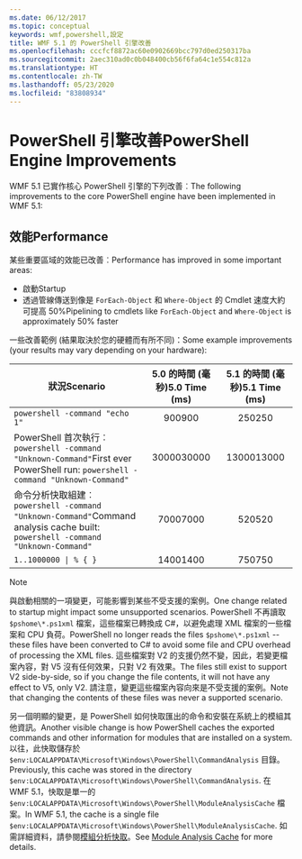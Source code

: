 ```yaml
---
ms.date: 06/12/2017
ms.topic: conceptual
keywords: wmf,powershell,設定
title: WMF 5.1 的 PowerShell 引擎改善
ms.openlocfilehash: cccfcf8872ac60e0902669bcc797d0ed250317ba
ms.sourcegitcommit: 2aec310ad0c0b048400cb56f6fa64c1e554c812a
ms.translationtype: HT
ms.contentlocale: zh-TW
ms.lasthandoff: 05/23/2020
ms.locfileid: "83808934"
---
```

# <a name="powershell-engine-improvements"></a><span data-ttu-id="c5481-103">PowerShell 引擎改善</span><span class="sxs-lookup"><span data-stu-id="c5481-103">PowerShell Engine Improvements</span></span>

<span data-ttu-id="c5481-104">WMF 5.1 已實作核心 PowerShell 引擎的下列改善︰</span><span class="sxs-lookup"><span data-stu-id="c5481-104">The following improvements to the core PowerShell engine have been implemented in WMF 5.1:</span></span>

## <a name="performance"></a><span data-ttu-id="c5481-105">效能</span><span class="sxs-lookup"><span data-stu-id="c5481-105">Performance</span></span>

<span data-ttu-id="c5481-106">某些重要區域的效能已改善︰</span><span class="sxs-lookup"><span data-stu-id="c5481-106">Performance has improved in some important areas:</span></span>

- <span data-ttu-id="c5481-107">啟動</span><span class="sxs-lookup"><span data-stu-id="c5481-107">Startup</span></span>
- <span data-ttu-id="c5481-108">透過管線傳送到像是 `ForEach-Object` 和 `Where-Object` 的 Cmdlet 速度大約可提高 50%</span><span class="sxs-lookup"><span data-stu-id="c5481-108">Pipelining to cmdlets like `ForEach-Object` and `Where-Object` is approximately 50% faster</span></span>

<span data-ttu-id="c5481-109">一些改善範例 (結果取決於您的硬體而有所不同)：</span><span class="sxs-lookup"><span data-stu-id="c5481-109">Some example improvements (your results may vary depending on your hardware):</span></span>

| <span data-ttu-id="c5481-110">狀況</span><span class="sxs-lookup"><span data-stu-id="c5481-110">Scenario</span></span> | <span data-ttu-id="c5481-111">5.0 的時間 (毫秒)</span><span class="sxs-lookup"><span data-stu-id="c5481-111">5.0 Time (ms)</span></span> | <span data-ttu-id="c5481-112">5.1 的時間 (毫秒)</span><span class="sxs-lookup"><span data-stu-id="c5481-112">5.1 Time (ms)</span></span> |
| -------- | :---------------: | :---------------: |
| `powershell -command "echo 1"` | <span data-ttu-id="c5481-113">900</span><span class="sxs-lookup"><span data-stu-id="c5481-113">900</span></span> | <span data-ttu-id="c5481-114">250</span><span class="sxs-lookup"><span data-stu-id="c5481-114">250</span></span> |
| <span data-ttu-id="c5481-115">PowerShell 首次執行︰`powershell -command "Unknown-Command"`</span><span class="sxs-lookup"><span data-stu-id="c5481-115">First ever PowerShell run: `powershell -command "Unknown-Command"`</span></span> | <span data-ttu-id="c5481-116">30000</span><span class="sxs-lookup"><span data-stu-id="c5481-116">30000</span></span> | <span data-ttu-id="c5481-117">13000</span><span class="sxs-lookup"><span data-stu-id="c5481-117">13000</span></span> |
| <span data-ttu-id="c5481-118">命令分析快取組建︰`powershell -command "Unknown-Command"`</span><span class="sxs-lookup"><span data-stu-id="c5481-118">Command analysis cache built: `powershell -command "Unknown-Command"`</span></span> | <span data-ttu-id="c5481-119">7000</span><span class="sxs-lookup"><span data-stu-id="c5481-119">7000</span></span> | <span data-ttu-id="c5481-120">520</span><span class="sxs-lookup"><span data-stu-id="c5481-120">520</span></span> |
| <code>1..1000000 &#124; % { }</code> | <span data-ttu-id="c5481-121">1400</span><span class="sxs-lookup"><span data-stu-id="c5481-121">1400</span></span> | <span data-ttu-id="c5481-122">750</span><span class="sxs-lookup"><span data-stu-id="c5481-122">750</span></span> |

> [!NOTE]
> <span data-ttu-id="c5481-123">與啟動相關的一項變更，可能影響到某些不受支援的案例。</span><span class="sxs-lookup"><span data-stu-id="c5481-123">One change related to startup might impact some unsupported scenarios.</span></span> <span data-ttu-id="c5481-124">PowerShell 不再讀取 `$pshome\*.ps1xml` 檔案，這些檔案已轉換成 C#，以避免處理 XML 檔案的一些檔案和 CPU 負荷。</span><span class="sxs-lookup"><span data-stu-id="c5481-124">PowerShell no longer reads the files `$pshome\*.ps1xml` -- these files have been converted to C# to avoid some file and CPU overhead of processing the XML files.</span></span> <span data-ttu-id="c5481-125">這些檔案對 V2 的支援仍然不變，因此，若變更檔案內容，對 V5 沒有任何效果，只對 V2 有效果。</span><span class="sxs-lookup"><span data-stu-id="c5481-125">The files still exist to support V2 side-by-side, so if you change the file contents, it will not have any effect to V5, only V2.</span></span> <span data-ttu-id="c5481-126">請注意，變更這些檔案內容向來是不受支援的案例。</span><span class="sxs-lookup"><span data-stu-id="c5481-126">Note that changing the contents of these files was never a supported scenario.</span></span>

<span data-ttu-id="c5481-127">另一個明顯的變更，是 PowerShell 如何快取匯出的命令和安裝在系統上的模組其他資訊。</span><span class="sxs-lookup"><span data-stu-id="c5481-127">Another visible change is how PowerShell caches the exported commands and other information for modules that are installed on a system.</span></span> <span data-ttu-id="c5481-128">以往，此快取儲存於 `$env:LOCALAPPDATA\Microsoft\Windows\PowerShell\CommandAnalysis` 目錄。</span><span class="sxs-lookup"><span data-stu-id="c5481-128">Previously, this cache was stored in the directory `$env:LOCALAPPDATA\Microsoft\Windows\PowerShell\CommandAnalysis`.</span></span> <span data-ttu-id="c5481-129">在 WMF 5.1，快取是單一的 `$env:LOCALAPPDATA\Microsoft\Windows\PowerShell\ModuleAnalysisCache` 檔案。</span><span class="sxs-lookup"><span data-stu-id="c5481-129">In WMF 5.1, the cache is a single file `$env:LOCALAPPDATA\Microsoft\Windows\PowerShell\ModuleAnalysisCache`.</span></span> <span data-ttu-id="c5481-130">如需詳細資料，請參閱[模組分析快取](release-notes.md#module-analysis-cache)。</span><span class="sxs-lookup"><span data-stu-id="c5481-130">See [Module Analysis Cache](release-notes.md#module-analysis-cache) for more details.</span></span>
